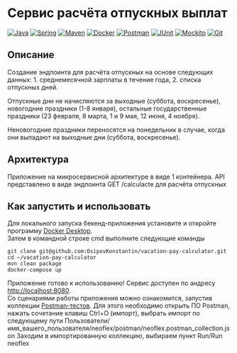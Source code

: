 # Сервис расчёта отпускных выплат

[![Java](https://img.shields.io/badge/-Java%2011-F29111?style=for-the-badge&logo=java&logoColor=e38873)](https://www.oracle.com/java/)
[![Spring](https://img.shields.io/badge/-Spring%20Boot%202.7-6AAD3D?style=for-the-badge&logo=spring-boot&logoColor=90fd87)](https://spring.io/projects/spring-boot)
[![Maven](https://img.shields.io/badge/-Maven-7D2675?style=for-the-badge&logo=apache&logoColor=e38873)](https://maven.apache.org/)
[![Docker](https://img.shields.io/badge/docker-%230db7ed.svg?style=for-the-badge&logo=docker&logoColor=white)](https://www.docker.com/)
[![Postman](https://img.shields.io/badge/Postman%2011-FF6C37?style=for-the-badge&logo=postman&logoColor=white)](https://www.postman.com/)
[![JUnit](https://img.shields.io/badge/JUnit%205-6CA315?style=for-the-badge&logo=JUnit&logoColor=white)](https://junit.org/junit5/docs/current/user-guide/)
[![Mockito](https://img.shields.io/badge/-mockito%204.5.1-6CA315?style=for-the-badge&logo=mockito&logoColor=90fd87)](https://site.mockito.org/)
[![Git](https://img.shields.io/badge/git-%23F05033.svg?style=for-the-badge&logo=git&logoColor=white)](https://git-scm.com/)

## Описание

Создание эндпоинта для расчёта отпускных на основе следующих данных: 1. среднемесячной зарплаты в течение года, 2.
списка отпускных дней.

Отпускные дни не начисляются за выходные (суббота, воскресенье), новогодние праздники (1-8 января),
остальные государственные праздники (23 февраля, 8 марта, 1 и 9 мая, 12 июня, 4 ноября).

Неновогодние праздники переносятся на понедельник в случае, когда они выпадают на выходные дни (суббота, воскресенье).

## Архитектура

Приложение на микросервисной архитектуре в виде 1 контейнера.
API представлено в виде эндпоинта GET /calculacte для расчёта отпускных

## Как запустить и использовать

Для локального запуска бекенд-приложения установите и откройте программу
[Docker Desktop](https://www.docker.com/products/docker-desktop/).
<br>Затем в командной строке cmd выполните следующие команды

   ```
git clone git@github.com:OsipovKonstantin/vacation-pay-calculator.git
cd ~/vacation-pay-calculator
mvn clean package
docker-compose up
   ```

Приложение готово к использованию! Сервис доступен по андресу [http://localhost:8080](http://localhost:8080).
<br>Со сценариями работы приложения можно ознакомится, запустив коллекции
[Postman-тестов](postman/vacation-pay-calculator.postman_collection.json).
Для этого необходимо открыть ПО Postman, нажать сочетание клавиш Ctrl+O (импорт), выбрать импорт по следующему пути
Пользователи/имя_вашего_пользователя/neoflex/postman/neoflex.postman_collection.json
Заходим в импортированную коллекцию, выбираем пункт Run/Run neoflex

